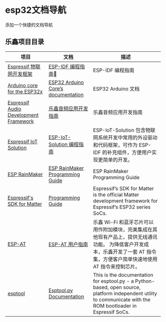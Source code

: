# esp32文档导航

添加一个快捷的文档导航

## 乐鑫项目目录

| 项目                                                                            | 文档                                                                                                 | 描述                                                                                                                                                             |
|-------------------------------------------------------------------------------|----------------------------------------------------------------------------------------------------|----------------------------------------------------------------------------------------------------------------------------------------------------------------|
| [Espressif 物联网开发框架](https://github.com/espressif/esp-idf)                     | [ESP-IDF 编程指南](https://docs.espressif.com/projects/esp-idf/zh_CN/latest/esp32/index.html)         | ESP-IDF 编程指南                                                                                                                                                   |
| [Arduino core for the ESP32x](https://github.com/espressif/arduino-esp32)     | [ESP32 Arduino Core’s documentation](https://docs.espressif.com/projects/arduino-esp32/en/latest/) | ESP32 Arduino 文档                                                                                                                                               |
| [Espressif Audio Development Framework](https://github.com/espressif/esp-adf) | [乐鑫音频应用开发指南](https://docs.espressif.com/projects/esp-adf/en/latest/)                               | 乐鑫音频应用开发指南                                                                                                                                                     |
| [Espressif IoT Solution](https://github.com/espressif/esp-iot-solution)       | [ESP-IoT-Solution 编程指南](https://docs.espressif.com/projects/esp-iot-solution/zh_CN/latest/)        | ESP-IoT-Solution 包含物联网系统开发中常用的外设驱动和代码框架，可作为 ESP-IDF 的补充组件，方便用户实现更简单的开发。                                                                                        |
| [ESP RainMaker](https://github.com/espressif/esp-rainmaker)                   | [ESP RainMaker Programming Guide](https://docs.espressif.com/projects/esp-rainmaker/en/latest/)    | ESP RainMaker Programming Guide                                                                                                                                |
| [Espressif's SDK for Matter](https://github.com/espressif/esp-matter)         | [Programming Guide](https://docs.espressif.com/projects/esp-matter/en/latest/esp32/)               | Espressif’s SDK for Matter is the official Matter development framework for Espressif’s ESP32 series SoCs.                                                     |
| [ESP-AT](https://github.com/espressif/esp-at)                                 | [ESP-AT 用户指南](https://docs.espressif.com/projects/esp-at/zh_CN/latest/esp32/index.html)            | 乐鑫 Wi-Fi 和蓝牙芯片可以用作附加模块，完美集成在其他现有产品上，提供无线通讯功能。 为降低客户开发成本，乐鑫开发了一套 AT 指令集，方便客户简单快速地使用 AT 指令来控制芯片。                                                                 |
| [esptool](https://github.com/espressif/esptool)                               | [Esptool.py Documentation](https://docs.espressif.com/projects/esptool/en/latest/esp32/)           | This is the documentation for esptool.py - a Python-based, open source, platform independent utility to communicate with the ROM bootloader in Espressif SoCs. |
